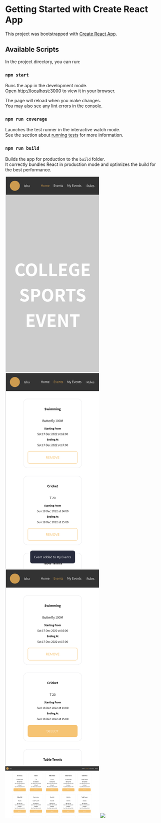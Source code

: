 # Getting Started with Create React App

This project was bootstrapped with [Create React App](https://github.com/facebook/create-react-app).

## Available Scripts

In the project directory, you can run:

### `npm start`

Runs the app in the development mode.\
Open [http://localhost:3000](http://localhost:3000) to view it in your browser.

The page will reload when you make changes.\
You may also see any lint errors in the console.

### `npm run coverage`

Launches the test runner in the interactive watch mode.\
See the section about [running tests](https://facebook.github.io/create-react-app/docs/running-tests) for more information.

### `npm run build`

Builds the app for production to the `build` folder.\
It correctly bundles React in production mode and optimizes the build for the best performance.

<img src="/screenshot/s1.png?raw=true" width="300" >
<img src="/screenshot/s3.png?raw=true" width="300" >
<img src="/screenshot/s4.png?raw=true" width="300" >
<img src="/screenshot/s7.png?raw=true" width="300" >
<img src="/screenshot/s5.png?raw=true" width="300" >


